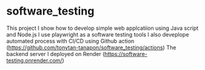 # software_testing

This project I show how to develop simple web applcatiion using Java script and Node.js
I use playwright as a software testing tools
I also deveplope automated process with CI/CD using Github action (https://github.com/tonytan-tanapon/software_testing/actions)
The backend server I deployed on Render (https://software-testing.onrender.com/)
